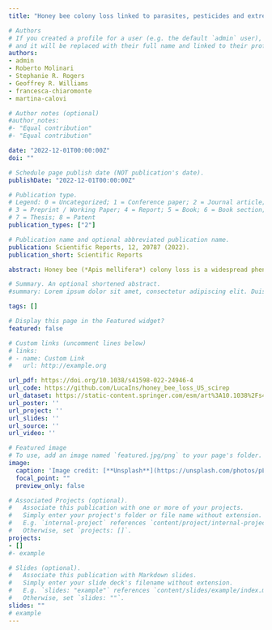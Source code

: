 ```yaml
---
title: "Honey bee colony loss linked to parasites, pesticides and extreme weather across the United States"

# Authors
# If you created a profile for a user (e.g. the default `admin` user), write the username (folder name) here 
# and it will be replaced with their full name and linked to their profile.
authors:
- admin
- Roberto Molinari
- Stephanie R. Rogers
- Geoffrey R. Williams
- francesca-chiaromonte
- martina-calovi

# Author notes (optional)
#author_notes:
#- "Equal contribution"
#- "Equal contribution"

date: "2022-12-01T00:00:00Z"
doi: ""

# Schedule page publish date (NOT publication's date).
publishDate: "2022-12-01T00:00:00Z"

# Publication type.
# Legend: 0 = Uncategorized; 1 = Conference paper; 2 = Journal article;
# 3 = Preprint / Working Paper; 4 = Report; 5 = Book; 6 = Book section;
# 7 = Thesis; 8 = Patent
publication_types: ["2"]

# Publication name and optional abbreviated publication name.
publication: Scientific Reports, 12, 20787 (2022).
publication_short: Scientific Reports

abstract: Honey bee (*Apis mellifera*) colony loss is a widespread phenomenon with important economic and biological implications, whose drivers are still an open matter of investigation. We contribute to this line of research through a large-scale, multi-variable study combining multiple publicly accessible data sources. Specifically, we analyzed quarterly data covering the contiguous United States for the years 2015-2021, and combined open data on honey bee colony status and stressors, weather data, and land use. The different spatio-temporal resolutions of these data are addressed through an up-scaling approach that generates additional statistical features which capture more complex distributional characteristics and significantly improve modeling performance. Treating this expanded feature set with state-of-the-art feature selection methods, we obtained findings that, nation-wide, are in line with the current knowledge on the aggravating roles of *Varroa destructor* and pesticides in colony loss. Moreover, we found that extreme temperature and precipitation events, even when controlling for other factors, significantly impact colony loss. Overall, our results reveal the complexity of biotic and abiotic factors affecting managed honey bee colonies across the United States.

# Summary. An optional shortened abstract.
#summary: Lorem ipsum dolor sit amet, consectetur adipiscing elit. Duis posuere tellus ac convallis placerat. Proin tincidunt magna sed ex sollicitudin condimentum.

tags: []

# Display this page in the Featured widget?
featured: false

# Custom links (uncomment lines below)
# links:
# - name: Custom Link
#   url: http://example.org

url_pdf: https://doi.org/10.1038/s41598-022-24946-4
url_code: https://github.com/LucaIns/honey_bee_loss_US_scirep
url_dataset: https://static-content.springer.com/esm/art%3A10.1038%2Fs41598-022-24946-4/MediaObjects/41598_2022_24946_MOESM2_ESM.csv
url_poster: ''
url_project: ''
url_slides: ''
url_source: ''
url_video: ''

# Featured image
# To use, add an image named `featured.jpg/png` to your page's folder. 
image:
  caption: 'Image credit: [**Unsplash**](https://unsplash.com/photos/pLCdAaMFLTE)'
  focal_point: ""
  preview_only: false

# Associated Projects (optional).
#   Associate this publication with one or more of your projects.
#   Simply enter your project's folder or file name without extension.
#   E.g. `internal-project` references `content/project/internal-project/index.md`.
#   Otherwise, set `projects: []`.
projects:
- []
#- example

# Slides (optional).
#   Associate this publication with Markdown slides.
#   Simply enter your slide deck's filename without extension.
#   E.g. `slides: "example"` references `content/slides/example/index.md`.
#   Otherwise, set `slides: ""`.
slides: ""
# example
---
```


<!-- {{% callout note %}}
Click the *Cite* button above to demo the feature to enable visitors to import publication metadata into their reference management software.
{{% /callout %}}

{{% callout note %}}
Create your slides in Markdown - click the *Slides* button to check out the example.
{{% /callout %}} -->

<!-- Supplementary notes can be added here, including [code, math, and images](https://wowchemy.com/docs/writing-markdown-latex/). -->

